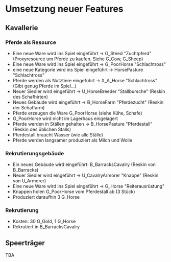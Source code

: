 # Umsetzung neuer Features

## Kavallerie

### Pferde als Resource

- Eine neue Ware wird ins Spiel eingeführt -> G_Steed "Zuchtpferd"
  (Proxyresource um Pferde zu kaufen. Siehe G_Cow, G_Sheep)
- Eine neue Ware wird ins Spiel eingeführt -> G_PoorHorse "Schlachtross"
- eine neue Kategorie wird ins Spiel eingeführt -> HorsePasture "Schlachtross"
- Pferde werden als Nutztiere eingeführt -> X_A_Horse "Schlachtross"
  (Gibt genug Pferde im Spiel...)
- Neuer Siedler wird eingeführt -> U_HorseBreeder "Stallbursche"
  (Reskin des Schafhirten)
- Neues Gebäude wird eingeführt -> B_HorseFarm "Pferdezucht"
  (Reskin der Schaffarm)
- Pferde erzeugen die Ware G_PoorHorse (siehe Kühe, Schafe)
- G_PoorHorse wird nicht im Lagerhaus eingelagert
- Pferde werden in Ställen gehalten -> B_HorsePasture "Pferdestall"
  (Reskin des üblichen Stalls)
- Pferdestall braucht Wasser (wie alle Ställe)
- Pferde werden langsamer produziert als Milch und Wolle

### Rekrutierungsgebäude

- Ein neues Gebäude wird eingeführt: B_BarracksCavalry
  (Reskin von B_Barracks)
- Neuer Siedler wird eingeführt -> U_CavalryArmorer "Knappe"
  (Reskin von U_Armorer)
- Eine neue Ware wird ins Spiel eingeführt -> G_Horse "Reiterausrüstung"
- Knappen holen G_PoorHorse vom Pferdestall ab (3 Stück)
- Produziert daraufhin 3 G_Horse

### Rekrutierung

- Kosten: 30 G_Gold, 1 G_Horse
- Rekrutiert in B_BarracksCavalry

## Speerträger

TBA